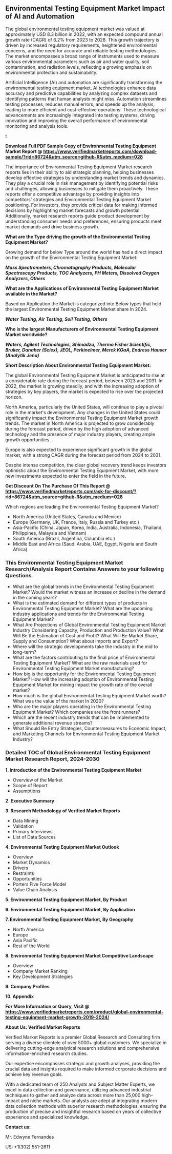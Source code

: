 <h2>Environmental Testing Equipment Market Impact of AI and Automation</h2><p>The global environmental testing equipment market was valued at approximately USD 8.3 billion in 2022, with an expected compound annual growth rate (CAGR) of 6.2% from 2023 to 2028. This growth trajectory is driven by increased regulatory requirements, heightened environmental concerns, and the need for accurate and reliable testing methodologies. The market encompasses a broad range of instruments used to measure various environmental parameters such as air and water quality, soil contamination, and radiation levels, reflecting a growing emphasis on environmental protection and sustainability.</p><p>Artificial Intelligence (AI) and automation are significantly transforming the environmental testing equipment market. AI technologies enhance data accuracy and predictive capabilities by analyzing complex datasets and identifying patterns that human analysts might miss. Automation streamlines testing processes, reduces manual errors, and speeds up the analysis, leading to more efficient and cost-effective operations. These technological advancements are increasingly integrated into testing systems, driving innovation and improving the overall performance of environmental monitoring and analysis tools.</p>t</p><p id="" class=""><strong>Download Full PDF Sample Copy of Environmental Testing Equipment Market Report @ <a href="https://www.verifiedmarketreports.com/download-sample/?rid=86724&utm_source=github-R&utm_medium=028" target="_blank">https://www.verifiedmarketreports.com/download-sample/?rid=86724&utm_source=github-R&utm_medium=028</a></strong></p><p>The importance of&nbsp;Environmental Testing Equipment Market research reports lies in their ability to aid strategic planning, helping businesses develop effective strategies by understanding market trends and dynamics. They play a crucial role in risk management by identifying potential risks and challenges, allowing businesses to mitigate them proactively. These reports offer a competitive advantage by providing insights into competitors' strategies and Environmental Testing Equipment Market positioning. For investors, they provide critical data for making informed decisions by highlighting market forecasts and growth potential. Additionally, market research reports guide product development by understanding consumer needs and preferences, ensuring products meet market demands and drive business growth.</p><p><strong>What are the&nbsp;Type driving the growth of the Environmental Testing Equipment Market?</strong></p><p id="" class="">Growing demand for below Type around the world has had a direct impact on the growth of the Environmental Testing Equipment Market:</p><em><strong>Mass Spectrometers, Chromatography Products, Molecular Spectroscopy Products, TOC Analyzers, PH Meters, Dissolved Oxygen Analyzers, Others</strong></em></p><strong>What are the&nbsp;Applications&nbsp;of Environmental Testing Equipment Market available in the Market?</strong></p><p id="" class="">Based on Application the Market is categorized into Below types that held the largest Environmental Testing Equipment Market share In 2024.</p><em><strong>Water Testing, Air Testing, Soil Testing, Others</strong></em></p><strong>Who is the largest Manufacturers of Environmental Testing Equipment Market worldwide?</strong></p><p><em><strong>Waters, Agilent Technologies, Shimadzu, Thermo Fisher Scientific, Bruker, Danaher (Sciex), JEOL, Perkinelmer, Merck KGaA, Endress Hauser (Analytik Jena)</strong></em></p><p id="" class=""><strong>Short Description About Environmental Testing Equipment Market:</strong></p><p>The global Environmental Testing Equipment Market is anticipated to rise at a considerable rate during the forecast period, between 2023 and 2031. In 2022, the market is growing steadily, and with the increasing adoption of strategies by key players, the market is expected to rise over the projected horizon.</p><p>North America, particularly the United States, will continue to play a pivotal role in the market's development. Any changes in the United States could significantly impact the Environmental Testing Equipment Market growth trends. The market in North America is projected to grow considerably during the forecast period, driven by the high adoption of advanced technology and the presence of major industry players, creating ample growth opportunities.</p><p>Europe is also expected to experience significant growth in the global market, with a strong CAGR during the forecast period from 2024 to 2031.</p><p>Despite intense competition, the clear global recovery trend keeps investors optimistic about the Environmental Testing Equipment Market, with more new investments expected to enter the field in the future.</p><p id="" class=""><strong>Get Discount On The Purchase Of This Report @ <a href="https://www.verifiedmarketreports.com/ask-for-discount/?rid=86724&utm_source=github-R&utm_medium=028" target="_blank">https://www.verifiedmarketreports.com/ask-for-discount/?rid=86724&utm_source=github-R&utm_medium=028</a></strong></p>Which regions are leading the Environmental Testing Equipment Market?</p><ul><li>North America (United States, Canada and Mexico)</li><li>Europe (Germany, UK, France, Italy, Russia and Turkey etc.)</li><li>Asia-Pacific (China, Japan, Korea, India, Australia, Indonesia, Thailand, Philippines, Malaysia and Vietnam)</li><li>South America (Brazil, Argentina, Columbia etc.)</li><li>Middle East and Africa (Saudi Arabia, UAE, Egypt, Nigeria and South Africa)</li></ul><h3 id="" class="">This Environmental Testing Equipment Market Research/Analysis Report Contains Answers to your following Questions</h3><ul><li>What are the global trends in the Environmental Testing Equipment Market? Would the market witness an increase or decline in the demand in the coming years?</li><li>What is the estimated demand for different types of products in Environmental Testing Equipment Market? What are the upcoming industry applications and trends for the Environmental Testing Equipment Market?</li><li>What Are Projections of Global Environmental Testing Equipment Market Industry Considering Capacity, Production and Production Value? What Will Be the Estimation of Cost and Profit? What Will Be Market Share, Supply and Consumption? What about imports and Export?</li><li>Where will the strategic developments take the industry in the mid to long-term?</li><li>What are the factors contributing to the final price of Environmental Testing Equipment Market? What are the raw materials used for Environmental Testing Equipment Market manufacturing?</li><li>How big is the opportunity for the Environmental Testing Equipment Market? How will the increasing adoption of Environmental Testing Equipment Market for mining impact the growth rate of the overall market?</li><li>How much is the global Environmental Testing Equipment Market worth? What was the value of the market In 2020?</li><li>Who are the major players operating in the Environmental Testing Equipment Market? Which companies are the front runners?</li><li>Which are the recent industry trends that can be implemented to generate additional revenue streams?</li><li>What Should Be Entry Strategies, Countermeasures to Economic Impact, and Marketing Channels for Environmental Testing Equipment Market Industry?</li></ul><h3 id="" class="">Detailed TOC of Global Environmental Testing Equipment Market Research Report, 2024-2030</h3><p id="" class=""><strong>1. Introduction of the Environmental Testing Equipment Market</strong></p><ul><li>Overview of the Market</li><li>Scope of Report</li><li>Assumptions</li></ul><p id="" class=""><strong>2. Executive Summary</strong></p><p id="" class=""><strong>3. Research Methodology of Verified Market Reports</strong></p><ul><li>Data Mining</li><li>Validation</li><li>Primary Interviews</li><li>List of Data Sources</li></ul><p id="" class=""><strong>4. Environmental Testing Equipment Market Outlook</strong></p><ul><li>Overview</li><li>Market Dynamics</li><li>Drivers</li><li>Restraints</li><li>Opportunities</li><li>Porters Five Force Model</li><li>Value Chain Analysis</li></ul><p id="" class=""><strong>5. Environmental Testing Equipment Market, By Product</strong></p><p id="" class=""><strong>6. Environmental Testing Equipment Market, By Application</strong></p><p id="" class=""><strong>7. Environmental Testing Equipment Market, By Geography</strong></p><ul><li>North America</li><li>Europe</li><li>Asia Pacific</li><li>Rest of the World</li></ul><p id="" class=""><strong>8. Environmental Testing Equipment Market Competitive Landscape</strong></p><ul><li>Overview</li><li>Company Market Ranking</li><li>Key Development Strategies</li></ul><p id="" class=""><strong>9. Company Profiles</strong></p><p id="" class=""><strong>10. Appendix</strong></p><p id="" class=""><strong>For More Information or Query, Visit @ <a href="https://www.verifiedmarketreports.com/product/global-environmental-testing-equipment-market-growth-2019-2024/" target="_blank">https://www.verifiedmarketreports.com/product/global-environmental-testing-equipment-market-growth-2019-2024/</a></strong></p><p id="" class=""><strong>About Us: Verified Market Reports</strong></p><p id="" class="">Verified Market Reports is a premier Global Research and Consulting firm serving a diverse clientele of over 5000+ global customers. We specialize in delivering cutting-edge analytical research solutions and comprehensive information-enriched research studies.</p><p id="" class="">Our expertise encompasses strategic and growth analyses, providing the crucial data and insights required to make informed corporate decisions and achieve key revenue goals.</p><p id="" class="">With a dedicated team of 250 Analysts and Subject Matter Experts, we excel in data collection and governance, utilizing advanced industrial techniques to gather and analyze data across more than 25,000 high-impact and niche markets. Our analysts are adept at integrating modern data collection methods with superior research methodologies, ensuring the production of precise and insightful research based on years of collective experience and specialized knowledge.</p><p id="" class=""><strong>Contact us:</strong></p><p id="" class="">Mr. Edwyne Fernandes</p><p id="" class="">US: +1(302) 551-2611</p>